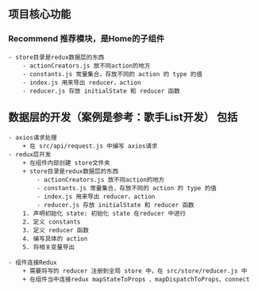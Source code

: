 ## 项目核心功能
### Recommend 推荐模块，是Home的子组件
    - store目录是redux数据层的东西
        - actionCreators.js 放不同action的地方
        - constants.js 常量集合，存放不同的 action 的 type 的值
        - index.js 用来导出 reducer，action
        - reducer.js 存放 initialState 和 reducer 函数

## 数据层的开发（案例是参考：歌手List开发） 包括
    - axios请求处理
        + 在 src/api/request.js 中编写 axios请求
    - redux层开发
        + 在组件内部创建 store文件夹
        + store目录是redux数据层的东西
            - actionCreators.js 放不同action的地方
            - constants.js 常量集合，存放不同的 action 的 type 的值
            - index.js 用来导出 reducer，action
            - reducer.js 存放 initialState 和 reducer 函数
        1. 声明初始化 state: 初始化 state 在reducer 中进行
        2. 定义 constants
        3. 定义 reducer 函数
        4. 编写具体的 action
        5. 将相关变量导出

    - 组件连接Redux
        + 需要将写的 reducer 注册到全局 store 中，在 src/store/reducer.js 中
        + 在组件当中连接redux mapStateToProps 、mapDispatchToProps、connect
